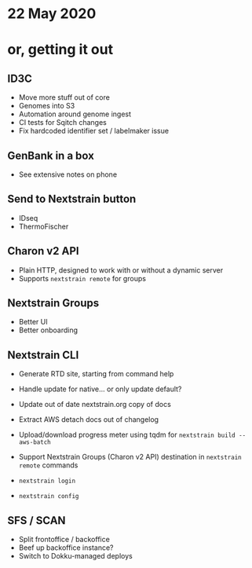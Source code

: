 # 22 May 2020
# or, getting it out

## ID3C

  * Move more stuff out of core
  * Genomes into S3
  * Automation around genome ingest
  * CI tests for Sqitch changes
  * Fix hardcoded identifier set / labelmaker issue

## GenBank in a box

  * See extensive notes on phone

## Send to Nextstrain button

  * IDseq
  * ThermoFischer

## Charon v2 API

  * Plain HTTP, designed to work with or without a dynamic server
  * Supports `nextstrain remote` for groups

## Nextstrain Groups

  * Better UI
  * Better onboarding

## Nextstrain CLI

  - Generate RTD site, starting from command help
  - Handle update for native... or only update default?
  - Update out of date nextstrain.org copy of docs
  - Extract AWS detach docs out of changelog

  - Upload/download progress meter using tqdm for `nextstrain build --aws-batch`
  - Support Nextstrain Groups (Charon v2 API) destination in `nextstrain remote` commands
  - `nextstrain login`
  - `nextstrain config`

## SFS / SCAN

  * Split frontoffice / backoffice
  * Beef up backoffice instance?
  * Switch to Dokku-managed deploys
